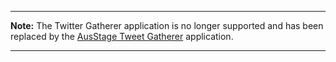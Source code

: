 
---

**Note:** The Twitter Gatherer application is no longer supported and has been replaced by the [AusStage Tweet Gatherer](AusStageTweetGatherer.md) application.

---

